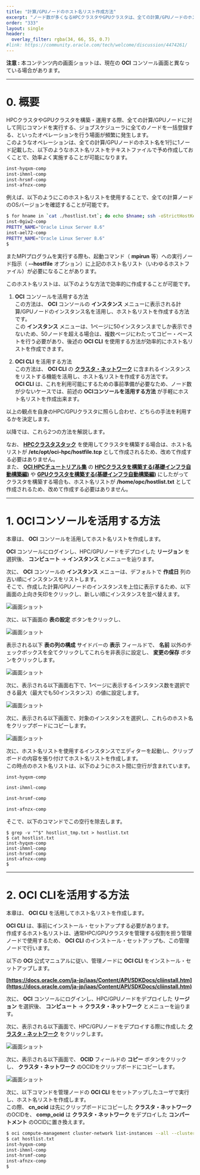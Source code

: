 ```yaml
---
title: "計算/GPUノードのホスト名リスト作成方法"
excerpt: "ノード数が多くなるHPCクラスタやGPUクラスタは、全ての計算/GPUノードのホスト名の一覧を記載したホスト名リストを作成することで、構築・運用作業を効率的に進めることが可能になります。本テクニカルTipsは、HPC/GPUクラスタの計算/GPUノードのホスト名リストを効果的に作成する方法を解説します。"
order: "333"
layout: single
header:
  overlay_filter: rgba(34, 66, 55, 0.7)
#link: https://community.oracle.com/tech/welcome/discussion/4474261/
---
```


**注意 :** 本コンテンツ内の画面ショットは、現在の **OCI** コンソール画面と異なっている場合があります。

***
# 0. 概要

HPCクラスタやGPUクラスタを構築・運用する際、全ての計算/GPUノードに対して同じコマンドを実行する、ジョブスケジューラに全てのノードを一括登録する、といったオペレーションを行う場面が頻繁に発生します。  
このようなオペレーションは、全ての計算/GPUノードのホスト名を1行に1ノード記載した、以下のようなホスト名リストをテキストファイルで予め作成しておくことで、効率よく実施することが可能になります。

```sh
inst-hyqxm-comp
inst-ihmnl-comp
inst-hrsmf-comp
inst-afnzx-comp
```

例えば、以下のようにこのホスト名リストを使用することで、全ての計算ノードのOSバージョンを確認することが可能です。

```sh
$ for hname in `cat ./hostlist.txt`; do echo $hname; ssh -oStrictHostKeyChecking=accept-new $hname "grep -i pretty /etc/os-release"; done
inst-0giw2-comp
PRETTY_NAME="Oracle Linux Server 8.6"
inst-ael72-comp
PRETTY_NAME="Oracle Linux Server 8.6"
$
```

またMPIプログラムを実行する際も、起動コマンド（ **mpirun** 等）への実行ノード指示（ **--hostfile** オプション）に上記のホスト名リスト（いわゆるホストファイル）が必要になることがあります。

このホスト名リストは、以下のような方法で効率的に作成することが可能です。

1. **OCI** コンソールを活用する方法  
  この方法は、 **OCI** コンソールの **インスタンス** メニューに表示される計算/GPUノードのインスタンス名を活用し、ホスト名リストを作成する方法です。  
  この **インスタンス** メニューは、1ページに50インスタンスまでしか表示できないため、50ノードを超える場合は、複数ページにわたってコピー・ペーストを行う必要があり、後述の **OCI CLI** を使用する方法が効率的にホスト名リストを作成できます。

2. **OCI CLI** を活用する方法  
  この方法は、 **OCI CLI** の **[クラスタ・ネットワーク](/ocitutorials/hpc/#5-1-クラスタネットワーク)** に含まれるインスタンスをリストする機能を活用し、ホスト名リストを作成する方法です。  
  **OCI CLI** は、これを利用可能にするための事前準備が必要なため、ノード数が少ないケースでは、前述の **OCIコンソールを活用する方法** が手軽にホスト名リストを作成出来ます。

以上の観点を自身のHPC/GPUクラスタに照らし合わせ、どちらの手法を利用するかを決定します。

以降では、これら2つの方法を解説します。

なお、 **[HPCクラスタスタック](/ocitutorials/hpc/#5-10-hpcクラスタスタック)** を使用してクラスタを構築する場合は、ホスト名リストが **/etc/opt/oci-hpc/hostfile.tcp** として作成されるため、改めて作成する必要はありません。  
また、 **[OCI HPCチュートリアル集](/ocitutorials/hpc/#1-oci-hpcチュートリアル集)** の **[HPCクラスタを構築する(基礎インフラ自動構築編)](/ocitutorials/hpc/spinup-hpc-cluster-withterraform/)** や **[GPUクラスタを構築する(基礎インフラ自動構築編)](/ocitutorials/hpc/spinup-gpu-cluster-withterraform/)** にしたがってクラスタを構築する場合も、ホスト名リストが **/home/opc/hostlist.txt** として作成されるため、改めて作成する必要はありません。

***
# 1. OCIコンソールを活用する方法

本章は、 **OCI** コンソールを活用してホスト名リストを作成します。

**OCI** コンソールにログインし、HPC/GPUノードをデプロイした **リージョン** を選択後、 **コンピュート** → **インスタンス** とメニューを辿ります。

次に、 **OCI** コンソールの **インスタンス** メニューは、デフォルトで **作成日** 列の古い順にインスタンスをリストします。  
そこで、作成した計算/GPUノードのインスタンスを上位に表示するため、以下画面の上向き矢印をクリックし、新しい順にインスタンスを並べ替えます。

![画面ショット](console_page01.png)

次に、以下画面の **表の設定** ボタンをクリックし、

![画面ショット](console_page02.png)

表示される以下 **表の列の構成** サイドバーの **表示** フィールドで、 **名前** 以外のチェックボックスを全てクリックしてこれらを非表示に設定し、 **変更の保存** ボタンをクリックします。

![画面ショット](console_page03.png)

次に、表示される以下画面右下で、1ページに表示するインスタンス数を選択できる最大（最大でも50インスタンス）の値に設定します。

![画面ショット](console_page04.png)

次に、表示される以下画面で、対象のインスタンスを選択し、これらのホスト名をクリップボードにコピーします。

![画面ショット](console_page05.png)

次に、ホスト名リストを使用するインスタンスでエディターを起動し、クリップボードの内容を張り付けてホスト名リストを作成します。  
この時点のホスト名リストは、以下のようにホスト間に空行が含まれています。

```sh
inst-hyqxm-comp

inst-ihmnl-comp

inst-hrsmf-comp

inst-afnzx-comp
```

そこで、以下のコマンドでこの空行を除去します。

```
$ grep -v "^$" hostlist_tmp.txt > hostlist.txt
$ cat hostlist.txt 
inst-hyqxm-comp
inst-ihmnl-comp
inst-hrsmf-comp
inst-afnzx-comp
$
```

***
# 2. OCI CLIを活用する方法

本章は、 **OCI CLI** を活用してホスト名リストを作成します。

**OCI CLI** は、事前にインストール・セットアップする必要があります。  
作成するホスト名リストは、通常HPC/GPUクラスタを管理する役割を担う管理ノードで使用するため、 **OCI CLI** のインストール・セットアップも、この管理ノードで行います。

以下の **OCI** 公式マニュアルに従い、管理ノードに **OCI CLI** をインストール・セットアップします。

**[https://docs.oracle.com/ja-jp/iaas/Content/API/SDKDocs/cliinstall.htm](https://docs.oracle.com/ja-jp/iaas/Content/API/SDKDocs/cliinstall.htm)**

次に、 **OCI** コンソールにログインし、HPC/GPUノードをデプロイした **リージョン** を選択後、 **コンピュート** → **クラスタ・ネットワーク** とメニューを辿ります。

次に、表示される以下画面で、HPC/GPUノードをデプロイする際に作成した **[クラスタ・ネットワーク](/ocitutorials/hpc/#5-1-クラスタネットワーク)** をクリックします。

![画面ショット](console_page06.png)

次に、表示される以下画面で、 **OCID** フィールドの **コピー** ボタンをクリックし、 **クラスタ・ネットワーク** のOCIDをクリップボードにコピーします。

![画面ショット](console_page07.png)

次に、以下コマンドを管理ノードの **OCI CLI** をセットアップしたユーザで実行し、ホスト名リストを作成します。  
この際、 **cn_ocid** は先にクリップボードにコピーした **クラスタ・ネットワーク** のOCIDを、 **comp_ocid** は **クラスタ・ネットワーク** をデプロイした **コンパートメント** のOCIDに置き換えます。

```sh
$ oci compute-management cluster-network list-instances --all --cluster-network-id cn_ocid -c comp_ocid | jq -r '.data[]."display-name"'  > hostlist.txt
$ cat hostlist.txt 
inst-hyqxm-comp
inst-ihmnl-comp
inst-hrsmf-comp
inst-afnzx-comp
$
```